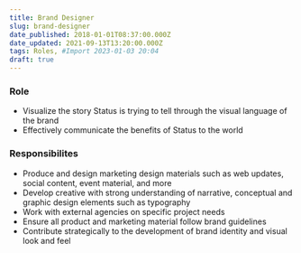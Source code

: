 ```yaml
---
title: Brand Designer
slug: brand-designer
date_published: 2018-01-01T08:37:00.000Z
date_updated: 2021-09-13T13:20:00.000Z
tags: Roles, #Import 2023-01-03 20:04
draft: true
---
```


### Role

- Visualize the story Status is trying to tell through the visual language of the brand
- Effectively communicate the benefits of Status to the world

### Responsibilites

- Produce and design marketing design materials such as web updates, social content, event material, and more
- Develop creative with strong understanding of narrative, conceptual and graphic design elements such as typography
- Work with external agencies on specific project needs
- Ensure all product and marketing material follow brand guidelines
- Contribute strategically to the development of brand identity and visual look and feel
